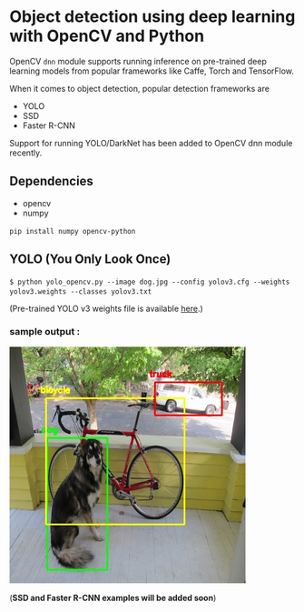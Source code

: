 # Object detection using deep learning with OpenCV and Python 
OpenCV `dnn` module supports running inference on pre-trained deep learning models from popular frameworks like Caffe, Torch and TensorFlow. 

When it comes to object detection, popular detection frameworks are
 * YOLO
 * SSD
 * Faster R-CNN
 
 Support for running YOLO/DarkNet has been added to OpenCV dnn module recently. 
 
 ## Dependencies
  * opencv
  * numpy
  
`pip install numpy opencv-python`

 ## YOLO (You Only Look Once)
 
 `$ python yolo_opencv.py --image dog.jpg --config yolov3.cfg --weights yolov3.weights --classes yolov3.txt`
 
 (Pre-trained YOLO v3 weights file is available [here](https://pjreddie.com/media/files/yolov3.weights).)
 
 ### sample output :
 ![](object-detection.jpg)
 
 
 (**SSD and Faster R-CNN examples will be added soon**)
